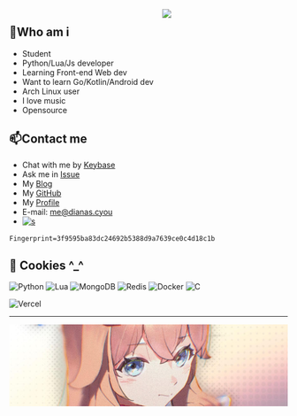 
<a href="https://profile.codersrank.io/user/sudoskys/">
<img width="45%" align="right" src="https://metrics.lecoq.io/sudoskys?template=classic&languages=1&isocalendar=1&base=header%2C%20activity%2C%20community%2C%20repositories%2C%20metadata&base.indepth=false&base.hireable=false&base.skip=false&isocalendar=false&isocalendar.duration=half-year&languages=false&languages.ignored=HTML%2CCSS%2CSCSS%2CTeX&languages.skipped=Blog&languages.limit=8&languages.threshold=0%25&languages.other=false&languages.colors=github&languages.sections=most-used&languages.indepth=false&languages.analysis.timeout=15&languages.categories=markup%2C%20programming&languages.recent.categories=markup%2C%20programming&languages.recent.load=300&languages.recent.days=14&config.timezone=Asia%2FShanghai" />
</a>


<!--
<a href="https://profile.codersrank.io/user/sudoskys/">
<img width="50%" align="left" src="https://cr-skills-chart-widget.azurewebsites.net/api/api?username=sudoskys&skills=Java,JSON,HTML,JavaScript,,Python,Shell,TypeScript,Vue" />
</a>
-->
<!--
<img width="50%" align="right" src="https://cr-skills-chart-widget.azurewebsites.net/api/api?username=sudoskys&skills=Java,JSON,HTML,JavaScript,,Python,Shell,TypeScript,Vue" />
-->

##  👋Who am i

- Student
- Python/Lua/Js developer
- Learning Front-end Web  dev
- Want to learn Go/Kotlin/Android dev
- Arch Linux user
- I love music
- Opensource

## 📫Contact me

-   Chat with me by [Keybase](https://keybase.io/alicecoco)
-   Ask me in [Issue](https://github.com/sudoskys/sudoskys/issues)
-   My [Blog](https://blog.dianas.cyou)
-   My [GitHub](https://github.com/sudoskys)
-   My [Profile](https://profile.codersrank.io/user/sudoskys/)
-   E-mail: [me@dianas.cyou](mailto:me@dianas.cyou)
-   [![s](https://img.shields.io/badge/Become-Sponsor-DB94A2)](https://afdian.net/a/Suki1077)

```finger print
Fingerprint=3f9595ba83dc24692b5388d9a7639ce0c4d18c1b
```

## 🌾 Cookies ^_^ 

![Python](http://img.shields.io/badge/Python-3776AB?style=flat-square&logo=python&logoColor=ffffff)
![Lua](https://img.shields.io/badge/lua-%232C2D72.svg?style=flat-square&logo=lua&logoColor=white)
![MongoDB](https://img.shields.io/badge/MongoDB-%234ea94b.svg?style=flat-square&logo=mongodb&logoColor=white)
![Redis](https://img.shields.io/badge/redis-%23DD0031.svg?style=flat-square&logo=redis&logoColor=white)
![Docker](https://img.shields.io/badge/docker-%230db7ed.svg?style=flat-square&logo=docker&logoColor=white)
![C](https://img.shields.io/badge/c-%2300599C.svg?style=flat-square&logo=c&logoColor=white)

![Vercel](https://img.shields.io/badge/vercel-%23000000.svg?style=flat-square&logo=vercel&logoColor=white)

------------

![a](https://github.com/sudoskys/sudoskys/blob/main/love.jpeg)





